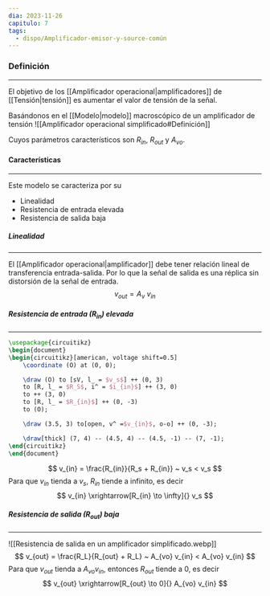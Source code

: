 ```yaml
---
dia: 2023-11-26
capitulo: 7
tags:
  - dispo/Amplificador-emisor-y-source-común
---
```

### Definición
---
El objetivo de los [[Amplificador operacional|amplificadores]] de [[Tensión|tensión]] es aumentar el valor de tensión de la señal.

Basándonos en el [[Modelo|modelo]] macroscópico de un amplificador de tensión
![[Amplificador operacional simplificado#Definición]]

Cuyos parámetros característicos son $R_{in}$, $R_{out}$ y $A_{vo}$.
#### Características
---
Este modelo se caracteriza por su 
* Linealidad
* Resistencia de entrada elevada
* Resistencia de salida baja

##### Linealidad
---
El [[Amplificador operacional|amplificador]] debe tener relación lineal de transferencia entrada-salida. Por lo que la señal de salida es una réplica sin distorsión de la señal de entrada. $$ v_{out} = A_v ~ v_{in} $$
##### Resistencia de entrada ($R_{in}$) elevada
---
```tikz 
\usepackage{circuitikz} 
\begin{document} 
\begin{circuitikz}[american, voltage shift=0.5] 	
	\coordinate (O) at (0, 0);

    \draw (O) to [sV, l_ = $v_s$] ++ (0, 3)
    to [R, l_ = $R_S$, i^ = $i_{in}$] ++ (3, 0)
    to ++ (3, 0)
    to [R, l_ = $R_{in}$] ++ (0, -3)
    to (O);

    \draw (3.5, 3) to[open, v^ =$v_{in}$, o-o] ++ (0, -3);

	\draw[thick] (7, 4) -- (4.5, 4) -- (4.5, -1) -- (7, -1);
\end{circuitikz} 
\end{document} 
```

$$ v_{in} = \frac{R_{in}}{R_s + R_{in}} ~ v_s < v_s $$
Para que $v_{in}$ tienda a $v_s$, $R_{in}$ tiende a infinito, es decir $$ v_{in} \xrightarrow[R_{in} \to \infty]{} v_s $$
##### Resistencia de salida ($R_{out}$) baja
---
![[Resistencia de salida en un amplificador simplificado.webp]]
$$ v_{out} = \frac{R_L}{R_{out} + R_L} ~ A_{vo} v_{in} < A_{vo} v_{in} $$
Para que $v_{out}$ tienda a $A_{vo} v_{in}$, entonces $R_{out}$ tiende a 0, es decir $$ v_{out} \xrightarrow[R_{out} \to 0]{} A_{vo} v_{in} $$